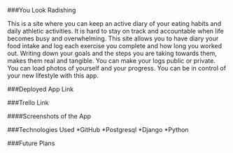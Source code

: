###You Look Radishing

This is a site where you can keep an active diary of your eating habits and daily athletic activities. It is hard to stay on track and accountable when life becomes busy and overwhelming. This site allows you to have diary your food intake and log each exercise you complete and how long you worked out. Writing down your goals and the steps you are taking towards them, makes them real and tangible. You can make your logs public or private. You can load photos of yourself and your progress. You can be in control of your new lifestyle with this app.

###Deployed App Link

###Trello Link

####Screenshots of the App

###Technologies Used *GitHub *Postgresql *Django *Python

###Future Plans

